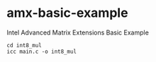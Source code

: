 # amx-basic-example
Intel Advanced Matrix Extensions Basic Example

```
cd int8_mul
icc main.c -o int8_mul
```
